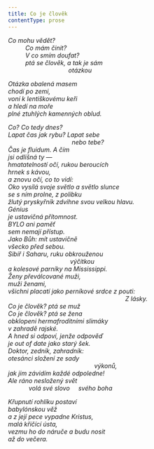 ```yaml
---
title: Co je člověk
contentType: prose
---
```


<section>

__Co mohu vědět?  
          Co mám činit?  
          V co smím doufat?_  
          ptá se člověk, a tak je sám  
                                   otázkou_

</section>

<section>

_Otázka obalená masem  
chodí po zemi,  
voní k lentiškovému keři  
a hledí na moře  
plné ztuhlých kamenných oblud._

</section>

<section>

_Co? Co tedy dnes?  
Lapat čas jak rybu? Lapat sebe  
                                     nebo tebe?  
Čas je fluidum. A čím  
jsi odlišná ty —  
hmatatelností očí, rukou beroucích  
hrnek s kávou,  
a znovu očí, co to vidí:  
_Oko vysílá svoje světlo a světlo slunce  
se s ním prolne, z polibku  
žlutý pryskyřník zdvihne svou velkou hlavu._  
Génius  
je ustavičná přítomnost.  
BYLO ani paměť  
sem nemají přístup.  
Jako Bůh: mít ustavičně  
všecko před sebou.  
Sibiř i Saharu, ruku obkrouženou  
                                    výčitkou  
a kolesové parníky na Mississippi.  
Ženy převálcované muži,  
muži ženami,  
všichni placatí jako perníkové srdce z pouti:  
                                                                    _Z lásky._  
_Co je člověk?_ ptá se muž  
_Co je člověk?_ ptá se žena  
obklopeni hermafroditními slimáky  
v zahradě rajské.  
A hned si odpoví, jenže odpověď  
je _out of date_ jako starý šek.  
Doktor, zedník, zahradník:  
otesánci složení ze sady  
                                                  výkonů,  
jak jim závidím každé odpoledne!  
Ale ráno nesložený svět  
            volá své slovo     svého boha_

</section>

<section>

_Křupnutí rohlíku postaví  
babylónskou věž  
a z její pece vypadne Kristus,  
malá křičící ústa,  
vezmu ho do náruče a budu nosit  
až do večera._

</section>
